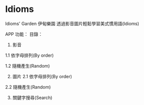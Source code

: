 # Idioms
Idioms' Garden 伊甸樂園
透過影音圖片輕鬆學習美式慣用語(Idioms)

APP 功能：
目錄：


1. 影音

  1.1 依字母排列(By order)
  
  1.2 隨機產生(Random)
  

2. 圖片
  2.1 依字母排列(By order)
  
  2.2 隨機產生(Random)


3. 關鍵字搜尋(Search)


